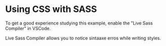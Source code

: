 # Using CSS with SASS

To get a good experience studying this example, enable the "Live Sass Compiler" in VSCode.

Live Sass Compiler allows you to notice sintaaxe erros while writing styles. 